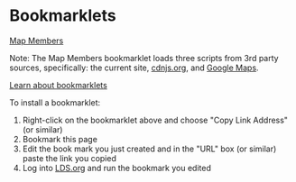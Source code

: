 # Bookmarklets

<a href="javascript:(function(){var s=document.createElement('script');s.src='//s3.amazonaws.com/lds.rehm.me/utilities/map-members.js';document.body.appendChild(s);})();">Map Members</a>

Note: The Map Members bookmarklet loads three scripts from 3rd party sources, specifically: the current site, [cdnjs.org](http://cdnjs.org/), and [Google Maps](https://developers.google.com/maps/documentation/javascript/tutorial).

[Learn about bookmarklets](https://support.mozilla.org/en-US/kb/bookmarklets-perform-common-web-page-tasks)

To install a bookmarklet:

1. Right-click on the bookmarklet above and choose "Copy Link Address" (or similar)
1. Bookmark this page
1. Edit the book mark you just created and in the "URL" box (or similar) paste the link you copied
1. Log into [LDS.org](LDS.org) and run the bookmark you edited